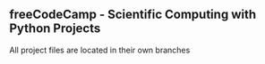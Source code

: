 ## freeCodeCamp - Scientific Computing with Python Projects

All project files are located in their own branches
